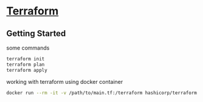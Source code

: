 # [Terraform](https://developer.hashicorp.com/terraform)

## Getting Started

some commands
```bash
terraform init
terraform plan
terraform apply
```

working with terraform using docker container
```bash
docker run --rm -it -v /path/to/main.tf:/terraform hashicorp/terraform -chdir=/terraform <command>
```
